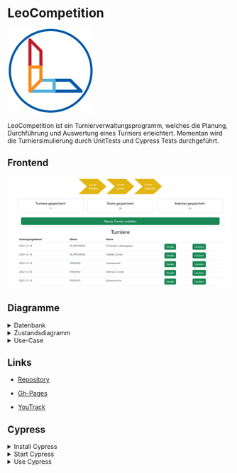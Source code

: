 # LeoCompetition 

![alt test](asciidocs/images/logo.png)

LeoCompetition ist ein Turnierverwaltungsprogramm,
welches die Planung, Durchführung und Auswertung eines Turniers erleichtert.
Momentan wird die Turniersimulierung durch UnitTests und Cypress Tests durchgeführt.

## Frontend

![alt test](/asciidocs/images/leocompfrontend.png)

## Diagramme

<details>
    <summary>Datenbank</summary>

![alt test](/asciidocs/images/db_diagram.png)

</details>

<details>
    <summary>Zustandsdiagramm</summary>

![alt test](/asciidocs/images/state_diagram_tournament.png)

</details>

<details>
    <summary>Use-Case</summary>

![alt test](/asciidocs/images/use_case.png)

</details>

## Links

* <a href="https://github.com/htl-leonding-project/2022-4ahif-leo-competition" target="_blank"> Repository </a>

* <a href="https://htl-leonding-project.github.io/2022-4ahif-leo-competition/" target="_blank"> Gh-Pages </a>

* <a href="https://vm81.htl-leonding.ac.at/projects/2ff43c91-dfb6-41f1-a53c-055d062b0a93" target="_blank"> YouTrack </a>

## Cypress

<details>
    <summary>Install Cypress</summary>

    npm install --save-dev cypress
    npm install -D cypress-slow-down

</details>

<details>
    <summary>Start Cypress</summary>

1. Start DerbyDb
2. Start Quarkus App
3. Start Angular App
4. Start Cypress with
```
npx cypress open
```
</details>

<details>
    <summary>Use Cypress</summary>

1. Select E2E Testing

![](/asciidocs/images/Cypress01.PNG)

2. Choose your preferred Browser

![](/asciidocs/images/Cypress02.PNG)

3. Start the "create-demo-tournament" Test

![](/asciidocs/images/Cypress03.PNG)

4. The Test is finished

![](/asciidocs/images/Cypress04.PNG)

</details>
